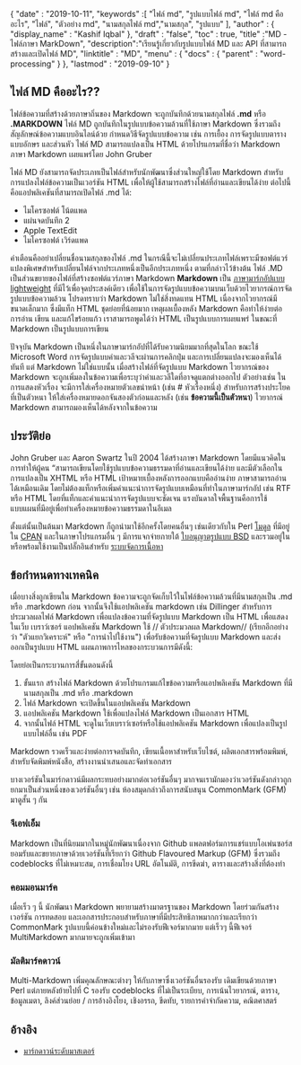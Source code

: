 {
  "date" : "2019-10-11",
  "keywords" :[ "ไฟล์ md", "รูปแบบไฟล์ md", "ไฟล์ md คืออะไร", "ไฟล์", "ตัวอย่าง md", "นามสกุลไฟล์ md","นามสกุล", "รูปแบบ" ],
  "author" : {
    "display_name" : "Kashif Iqbal"
},
  "draft" : "false",
  "toc" : true,
  "title" :"MD - ไฟล์ภาษา MarkDown",
  "description":"เรียนรู้เกี่ยวกับรูปแบบไฟล์ MD และ API ที่สามารถสร้างและเปิดไฟล์ MD",
  "linktitle" : "MD",
  "menu" : {
    "docs" : {
      "parent" : "word-processing"
}
},
  "lastmod" : "2019-09-10"
}

## ไฟล์ MD คืออะไร??

ไฟล์ข้อความที่สร้างด้วยภาษาถิ่นของ Markdown จะถูกบันทึกด้วยนามสกุลไฟล์ **.md** หรือ **.MARKDOWN** ไฟล์ MD ถูกบันทึกในรูปแบบข้อความล้วนที่ใช้ภาษา Markdown ซึ่งรวมถึงสัญลักษณ์ข้อความแบบอินไลน์ด้วย กำหนดวิธีจัดรูปแบบข้อความ เช่น การเยื้อง การจัดรูปแบบตาราง แบบอักษร และส่วนหัว ไฟล์ MD สามารถแปลงเป็น HTML ด้วยโปรแกรมที่ชื่อว่า Markdown ภาษา Markdown เผยแพร่โดย John Gruber

ไฟล์ MD ยังสามารถจัดประเภทเป็นไฟล์สำหรับนักพัฒนาซึ่งส่วนใหญ่ใช้โดย Markdown สำหรับการแปลงไฟล์ข้อความเป็นเวอร์ชัน HTML เพื่อให้ผู้ใช้สามารถสร้างไฟล์ที่อ่านและเขียนได้ง่าย ต่อไปนี้คือแอปพลิเคชันที่สามารถเปิดไฟล์ .md ได้:

* ไมโครซอฟต์ โน้ตแพด
* แผ่นจดบันทึก 2
* Apple TextEdit
* ไมโครซอฟต์ เวิร์ดแพด

คำเตือนคืออย่าเปลี่ยนชื่อนามสกุลของไฟล์ .md ในกรณีนี้จะไม่เปลี่ยนประเภทไฟล์เพราะมีซอฟต์แวร์แปลงพิเศษสำหรับเปลี่ยนไฟล์จากประเภทหนึ่งเป็นอีกประเภทหนึ่ง ตามที่กล่าวไว้ข้างต้น ไฟล์ .MD เป็นส่วนขยายของไฟล์ที่สร้างซอฟต์แวร์ภาษา Markdown **Markdown** เป็น [ภาษามาร์กอัปแบบ lightweight](https://en.wikipedia.org/wiki/Lightweight_markup_language) ที่มีไว้เพื่อจุดประสงค์เดียว เพื่อใช้ในการจัดรูปแบบข้อความบนเว็บด้วยไวยากรณ์การจัดรูปแบบข้อความล้วน โปรดทราบว่า Markdown ไม่ใช่สิ่งทดแทน HTML เนื่องจากไวยากรณ์มีขนาดเล็กมาก ซึ่งมีแท็ก HTML ชุดย่อยที่น้อยมาก เหตุผลเบื้องหลัง Markdown คือทำให้ง่ายต่อการอ่าน เขียน และแก้ไขร้อยแก้ว เราสามารถพูดได้ว่า HTML เป็นรูปแบบการเผยแพร่ ในขณะที่ Markdown เป็นรูปแบบการเขียน

ปัจจุบัน Markdown เป็นหนึ่งในภาษามาร์กอัปที่ได้รับความนิยมมากที่สุดในโลก ขณะใช้ Microsoft Word การจัดรูปแบบคำและวลีจะผ่านการคลิกปุ่ม และการเปลี่ยนแปลงจะมองเห็นได้ทันที แต่ Markdown ไม่ใช่แบบนั้น เมื่อสร้างไฟล์ที่จัดรูปแบบ Markdown ไวยากรณ์ของ Markdown จะถูกเพิ่มลงในข้อความเพื่อระบุว่าคำและวลีใดที่อาจดูแตกต่างออกไป ตัวอย่างเช่น ในการแสดงหัวเรื่อง จะมีการใส่เครื่องหมายตัวเลขนำหน้า (เช่น # หัวเรื่องหนึ่ง) สำหรับการสร้างประโยคที่เป็นตัวหนา ให้ใส่เครื่องหมายดอกจันสองตัวก่อนและหลัง (เช่น **ข้อความนี้เป็นตัวหนา**) ไวยากรณ์ Markdown สามารถมองเห็นได้หลังจากในข้อความ

## ประวัติย่อ

John Gruber และ Aaron Swartz ในปี 2004 ได้สร้างภาษา Markdown โดยมีแนวคิดในการทำให้ผู้คน “สามารถเขียนโดยใช้รูปแบบข้อความธรรมดาที่อ่านและเขียนได้ง่าย และมีตัวเลือกในการแปลงเป็น XHTML หรือ HTML เป้าหมายเบื้องหลังการออกแบบคืออ่านง่าย ภาษาสามารถอ่านได้เหมือนเดิม โดยไม่ต้องแท็กหรือเพิ่มคำแนะนำการจัดรูปแบบเหมือนที่ทำในภาษามาร์กอัป เช่น RTF หรือ HTML โดยที่แท็กและคำแนะนำการจัดรูปแบบจะชัดเจน แรงบันดาลใจพื้นฐานคือการใช้แบบแผนที่มีอยู่เพื่อทำเครื่องหมายข้อความธรรมดาในอีเมล

ตั้งแต่นั้นเป็นต้นมา Markdown ก็ถูกนำมาใช้อีกครั้งโดยคนอื่นๆ เช่นเดียวกับใน Perl [โมดูล](https://en.wikipedia.org/wiki/Modular_programming) ที่มีอยู่ใน [CPAN](https://en.wikipedia.org/wiki/CPAN) และในภาษาโปรแกรมอื่น ๆ มีการแจกจ่ายภายใต้ [ใบอนุญาตรูปแบบ BSD](https://en.wikipedia.org/wiki/BSD_license) และรวมอยู่ในหรือพร้อมใช้งานเป็นปลั๊กอินสำหรับ [ระบบจัดการเนื้อหา](https://en.wikipedia.org/wiki/Content_management_system)

## ข้อกำหนดทางเทคนิค

เมื่อบางสิ่งถูกเขียนใน Markdown ข้อความจะถูกจัดเก็บไว้ในไฟล์ข้อความล้วนที่มีนามสกุลเป็น .md หรือ .markdown ก่อน จากนั้นจึงใช้แอปพลิเคชัน markdown เช่น Dillinger สำหรับการประมวลผลไฟล์ Markdown เพื่อแปลงข้อความที่จัดรูปแบบ Markdown เป็น HTML เพื่อแสดงในเว็บ เบราว์เซอร์ แอปพลิเคชัน Markdown ใช้ // ตัวประมวลผล Markdown// (เรียกอีกอย่างว่า "ตัวแยกวิเคราะห์" หรือ "การนำไปใช้งาน") เพื่อรับข้อความที่จัดรูปแบบ Markdown และส่งออกเป็นรูปแบบ HTML แผนภาพการไหลของกระบวนการมีดังนี้:

โดยย่อเป็นกระบวนการสี่ขั้นตอนดังนี้

1. ขั้นแรก สร้างไฟล์ Markdown ด้วยโปรแกรมแก้ไขข้อความหรือแอปพลิเคชัน Markdown ที่มีนามสกุลเป็น .md หรือ .markdown
1. ไฟล์ Markdown จะเปิดขึ้นในแอปพลิเคชัน Markdown
1. แอปพลิเคชัน Markdown ใช้เพื่อแปลงไฟล์ Markdown เป็นเอกสาร HTML
1. จากนั้นไฟล์ HTML จะดูในเว็บเบราว์เซอร์หรือใช้แอปพลิเคชัน Markdown เพื่อแปลงเป็นรูปแบบไฟล์อื่น เช่น PDF

Markdown รวดเร็วและง่ายต่อการจดบันทึก, เขียนเนื้อหาสำหรับเว็บไซต์, ผลิตเอกสารพร้อมพิมพ์, สำหรับจัดพิมพ์หนังสือ, สร้างงานนำเสนอและจัดทำเอกสาร

บางเวอร์ชันในมาร์กดาวน์มีผลกระทบอย่างมากต่อเวอร์ชันอื่นๆ มากจนเรามักมองว่าเวอร์ชันดังกล่าวถูกยกมาเป็นส่วนหนึ่งของเวอร์ชันอื่นๆ เช่น ห้องสมุดกล่าวถึงการสนับสนุน CommonMark (GFM) มาดูสั้น ๆ กัน

### จีเอฟเอ็ม
Markdown เป็นที่นิยมมากในหมู่นักพัฒนาเนื่องจาก Github แพลตฟอร์มการแชร์แบบโอเพ่นซอร์สยอมรับและขยายภาษาด้วยเวอร์ชันที่เรียกว่า Github Flavoured Markup (GFM) ซึ่งรวมถึง codeblocks ที่ไม่เหมาะสม, การเชื่อมโยง URL อัตโนมัติ, การขีดฆ่า, ตารางและสร้างสิ่งที่ต้องทำ

### คอมมอนมาร์ค
เมื่อเร็ว ๆ นี้ นักพัฒนา Markdown พยายามสร้างมาตรฐานของ Markdown โดยร่วมกันสร้างเวอร์ชัน การทดสอบ และเอกสารประกอบสำหรับภาษาที่มีประสิทธิภาพมากกว่าและเรียกว่า CommonMark รูปแบบนี้ค่อนข้างใหม่และไม่รองรับฟีเจอร์มากมาย แต่เร็วๆ นี้ฟีเจอร์ MultiMarkdown มากมายจะถูกเพิ่มเข้ามา

### มัลติมาร์คดาวน์
Multi-Markdown เพิ่มคุณลักษณะต่างๆ ให้กับภาษาซึ่งเวอร์ชันอื่นรองรับ เดิมเขียนด้วยภาษา Perl แต่ภายหลังย้ายไปที่ C รองรับ codeblocks ที่ไม่เป็นระเบียบ, การเน้นไวยากรณ์, ตาราง, ข้อมูลเมตา, ลิงค์ส่วนย่อย / การอ้างอิงโยง, เชิงอรรถ, ขีดทับ, รายการคำจำกัดความ, คณิตศาสตร์

## อ้างอิง

* [มาร์กดาวน์ระดับมาสเตอร์](https://docs.github.com/en/get-started/writing-on-github/getting-started-with-writing-and-formatting-on-github/basic-writing-and-formatting-syntax)

